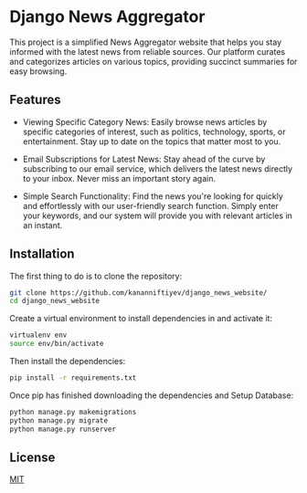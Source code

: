 # Django News Aggregator

This project is a simplified News Aggregator website that helps you stay informed with the latest news from reliable sources. Our platform curates and categorizes articles on various topics, providing succinct summaries for easy browsing.

## Features
- Viewing Specific Category News: Easily browse news articles by specific categories of interest, such as politics, technology, sports, or entertainment. Stay up to date on the topics that matter most to you.

- Email Subscriptions for Latest News: Stay ahead of the curve by subscribing to our email service, which delivers the latest news directly to your inbox. Never miss an important story again.

- Simple Search Functionality: Find the news you're looking for quickly and effortlessly with our user-friendly search function. Simply enter your keywords, and our system will provide you with relevant articles in an instant.


## Installation

The first thing to do is to clone the repository:

```bash
git clone https://github.com/kananniftiyev/django_news_website/
cd django_news_website
```

Create a virtual environment to install dependencies in and activate it:
```bash
virtualenv env
source env/bin/activate
```

Then install the dependencies:
```bash
pip install -r requirements.txt
```

Once pip has finished downloading the dependencies and Setup Database:
```bash
python manage.py makemigrations
python manage.py migrate
python manage.py runserver
```
## License

[MIT](https://choosealicense.com/licenses/mit/)